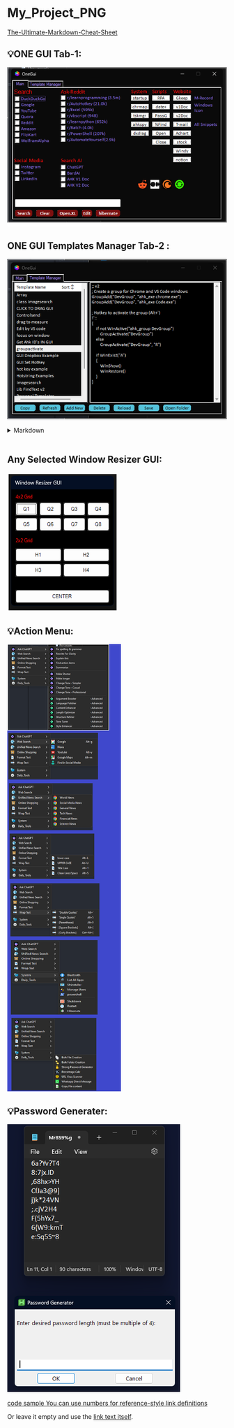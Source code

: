 # My_Project_PNG 

[The-Ultimate-Markdown-Cheat-Sheet](https://github.com/lifeparticle/Markdown-Cheatsheet)

## 💡ONE GUI Tab-1:
![Description of the image](My_AHK_Project_Snaps/ONE_GUI.png "ONE_GUI.png")

## ONE GUI Templates Manager Tab-2 :
![Description of the image](My_AHK_Project_Snaps/ONE_GUI_Templates_Manager.png "ONE_GUI_Templates_Manager")


<details>
  <summary>Markdown</summary>
    
    ```ahk
    ; ===== Volume Control =====
#HotIf MouseIsOver("ahk_class Shell_TrayWnd")
WheelUp::Send("{Volume_Up}")
WheelDown::Send("{Volume_Down}")
RButton::Send("{RButton}")

#HotIf WinActive("ahk_class CabinetWClass")
RButton::Send("{Shift Down}{RButton}{Shift Up}")
#HotIf

RAlt::AppsKey

MouseIsOver(WinTitle) {
    MouseGetPos(&x, &y, &win)
    return WinExist(WinTitle " ahk_id " win)
}
    ```
</details>

<br>

## Any Selected Window Resizer GUI:
![Description of the image](My_AHK_Project_Snaps/Window_Resizer_GUI.png "Window_Resizer_GUI")

## 💡Action Menu:
![Description of the image](My_AHK_Project_Snaps/Action_Menu.png "Action_Menu")

## 💡Password Generater:
![image](My_AHK_Project_Snaps/Password_Generator.png "Password_Generator")


[code sample You can use numbers for reference-style link definitions][1]

Or leave it empty and use the [link text itself].

[arbitrary case-insensitive reference text]: https://www.mozilla.org
[1]: http://slashdot.org
[link text itself]: http://www.reddit.com
